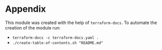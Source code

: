 # Appendix

This module was created with the help of `terraform-docs`. To automate the creation of the module run:

- `terraform-docs -c terraform-docs.yaml .`
- `./create-table-of-contents.sh "README.md"`
